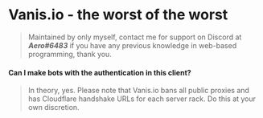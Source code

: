 # Vanis.io - the worst of the worst
> Maintained by only myself, contact me for support on Discord at ***Aero#6483*** if you have any previous knowledge in web-based programming, thank you.

#### Can I make bots with the authentication in this client?
> In theory, yes. Please note that Vanis.io bans all public proxies and has Cloudflare handshake URLs for each server rack. Do this at your own discretion.
